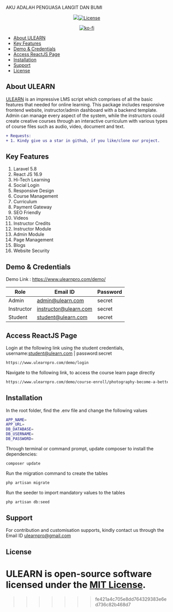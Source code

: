 
AKU ADALAH PENGUASA LANGIT DAN BUMI


<p align="center"><img src="https://www.ulearnpro.com/img/logo_md.png"><a href="https://packagist.org/packages/ulearnpro/ulearn"><img src="https://poser.pugx.org/ulearnpro/ulearn/license.svg" alt="License"></a></p>
<p align="center">
  <a href="https://ko-fi.com/G2G311PPB"><img src="https://www.ko-fi.com/img/githubbutton_sm.svg" alt="ko-fi"></a>
</p>

* [About ULEARN](#about-ulearn)
* [Key Features](#about-ulearn)
* [Demo & Credentials](#about-ulearn)
* [Access ReactJS Page](#access-reactjs-page)
* [Installation](#about-ulearn)
* [Support](#about-ulearn)
* [License](#about-ulearn)

## About ULEARN

<a href="https://www.ulearnpro.com">ULEARN</a> is an impressive LMS script which comprises of all the basic features that needed for online learning. This package includes responsive frontend website, instructor/admin dashboard with a backend template. Admin can manage every aspect of the system, while the instructors could create creative courses through an interactive curriculum with various types of course files such as audio, video, document and text.

```diff
+ Requests: 
+ 1. Kindy give us a star in github, if you like/clone our project.
```

## Key Features
1. Laravel 5.8                        
2. React JS 16.9                       
3. Hi-Tech Learning                       
4. Social Login                  
5. Responsive Design                      
6. Course Management                     
7. Curriculum                
8. Payment Gateway                   
9. SEO Friendly                
10. Videos                 
11. Instructor Credits                        
12. Instructor Module                      
13. Admin Module                   
14. Page Management                       
15. Blogs                  
16. Website Security

## Demo & Credentials
Demo Link : https://www.ulearnpro.com/demo/

|    Role       |        Email ID        |   Password    |
| ------------- | ---------------------  | ------------- |
|    Admin      | admin@ulearn.com       |    secret     |
|    Instructor | instructor@ulearn.com  |    secret     |
|    Student    | student@ulearn.com     |    secret     |

## Access ReactJS Page

Login at the following link using the student credentials, username:student@ulearn.com | password:secret

```sh
https://www.ulearnpro.com/demo/login
```

Navigate to the following link, to access the course learn page directly

```sh
https://www.ulearnpro.com/demo/course-enroll/photography-become-a-better-photographer/dlhZZTZ6bmZWTGdRd3YzVWp2ZldMQT09
```

## Installation
In the root folder, find the .env file and change the following values

```sh
APP_NAME=
APP_URL=
DB_DATABASE=
DB_USERNAME=
DB_PASSWORD=
```

Through terminal or command prompt, update composer to install the dependencies:

```sh
composer update
```
Run the migration command to create the tables

```sh
php artisan migrate
```

Run the seeder to import mandatory values to the tables

```sh
php artisan db:seed
```

## Support
For contribution and customisation supports, kindly contact us through the Email ID ulearnpro@gmail.com

## License
ULEARN is open-source software licensed under the [MIT License](LICENSE).
=======
>>>>>>> fe421a4c705e8dd764329383e6ed736c82b468d7
